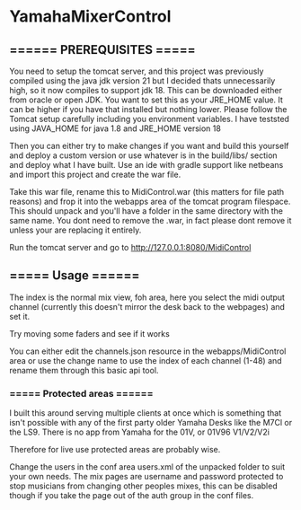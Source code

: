 # YamahaMixerControl
## ====== PREREQUISITES =====
You need to setup the tomcat server, and this project was previously compiled using the java jdk version 21 but I decided thats unnecessarily high, so it now compiles to support jdk 18. This can be downloaded either from oracle or open JDK. You want to set this as your JRE_HOME value. It can be higher if you have that installed but nothing lower. Please follow the Tomcat setup carefully including you environment variables. I have teststed using JAVA_HOME for java 1.8 and JRE_HOME version 18

Then you can either try to make changes if you want and build this yourself and deploy a custom version or use whatever is in the build/libs/ section and deploy what I have built. Use an ide with gradle support like netbeans and import this project and create the war file.

Take this war file, rename this to MidiControl.war (this matters for file path reasons) and frop it into the webapps area of the tomcat program filespace. This should unpack and you'll have a folder in the same directory with the same name. You dont need to remove the .war, in fact please dont remove it unless your are replacing it entirely.

Run the tomcat server and go to http://127.0.0.1:8080/MidiControl

## ===== Usage ======

The index is the normal mix view, foh area, here you select the midi output channel (currently this doesn't mirror the desk back to the webpages) and set it.

Try moving some faders and see if it works

You can either edit the channels.json resource in the webapps/MidiControl area or use the change name to use the index of each channel (1-48) and rename them through this basic api tool.

### ===== Protected areas ======

I built this around serving multiple clients at once which is something that isn't possible with any of the first party older Yamaha Desks like the M7Cl or the LS9. There is no app from Yamaha for the 01V, or 01V96 V1/V2/V2i

Therefore for live use protected areas are probably wise.

Change the users in the conf area users.xml of the unpacked folder to suit your own needs. The mix pages are username and password protected to stop musicians from changing other peoples mixes, this can be disabled though if you take the page out of the auth group in the conf files.
